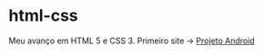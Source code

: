 # html-css
Meu avanço em HTML 5 e CSS 3.
Primeiro site -> <a href="https://arturbrasileiro01.github.io/projeto-android/">Projeto Android</a>